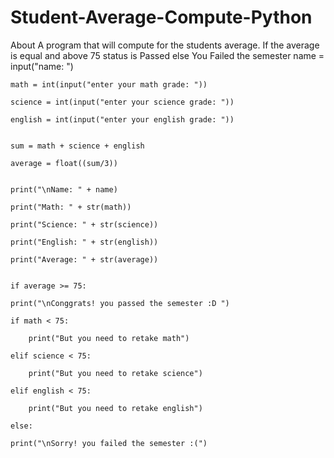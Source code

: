 # Student-Average-Compute-Python

About
A program that will compute for the students average. If the average is equal and above 75 status is Passed else You Failed the semester
    name = input("name: ")

    math = int(input("enter your math grade: "))

    science = int(input("enter your science grade: "))

    english = int(input("enter your english grade: "))


    sum = math + science + english

    average = float((sum/3))


    print("\nName: " + name)

    print("Math: " + str(math))

    print("Science: " + str(science))
    
    print("English: " + str(english))

    print("Average: " + str(average))


    if average >= 75:

    print("\nConggrats! you passed the semester :D ")
    
    if math < 75:
    
        print("But you need to retake math")
        
    elif science < 75:
    
        print("But you need to retake science")
        
    elif english < 75:
    
        print("But you need to retake english")
        
    else:

    print("\nSorry! you failed the semester :(")
